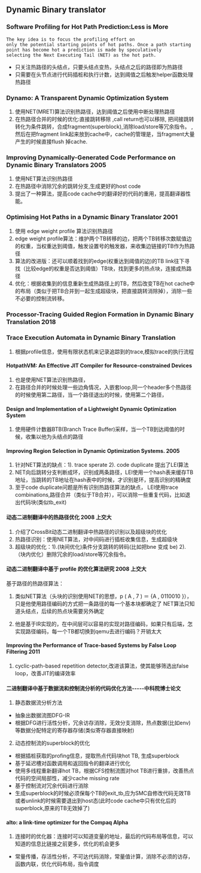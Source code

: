 ## Dynamic Binary translator

### Software Profiling for Hot Path Prediction:Less is More

```
The key idea is to focus the profiling effort on
only the potential starting points of hot paths. Once a path starting
point has become hot a prediction is made by speculatively
selecting the Next Executing Tail (NET) as the hot path.
```
* 只关注热路径的头结点，只要头结点变热，头结点之后的路径即为热路径
* 只需要在头节点进行代码插桩和执行计数，达到阈值之后触发helper函数处理热路径


### Dynamo: A Transparent Dynamic Optimization System
1. 使用NET(MRET)算法识别热路径，达到阈值之后使用中断处理热路径
2. 在热路径合并的时候的优化:直接跳转移除 ,call return也可以移除, 把间接跳转转化为条件跳转，合成fragment(superblock),消除load/store等冗余指令。
,然后在把fragment link起来放到cache中，cache的管理是，当fragment大量产生的时候直接flush  掉cache.

### Improving Dynamically-Generated Code Performance on Dynamic Binary Translators 2005
1. 使用NET算法识别热路径
2. 在热路径中消除冗余的跳转分支,生成更好的host code
3. 提出了一种算法，提高code cache中的翻译好的代码的重用，提高翻译器性能。

### Optimising Hot Paths in a Dynamic Binary Translator 2001
1. 使用 edge weight profile 算法识别热路径
2. edge weight profile算法：维护两个TB转移的边，把两个TB转移次数赋值边的权重，当权重达到阈值，触发设置号的触发器，来收集边链接的TB作为热路径
3. 算法的改进版：还可以顺着找到的edge(权重达到阈值的边)的TB link往下寻找（比较edge的权重是否达到阈值）TB块，找到更多的热点块，连接成热路径
4. 优化：根据收集到的信息重新生成热路径上的TB，然后改变TB在hot cache中的布局（类似于把TB合并到一起生成超级块，把直接跳转消除掉），消除一些不必要的控制流转移。

### Processor-Tracing Guided Region Formation in Dynamic Binary Translation 2018



### Trace Execution Automata in Dynamic Binary Translation
1. 根据profile信息，使用有限状态机来记录追踪到的trace,模拟trace的执行流程


#### HotpathVM: An Effective JIT Compiler for Resource-constrained Devices
1. 也是使用NET算法识别热路径，
2. 在路径合并的时候处理一些边角情况，入嵌套loop,同一个header多个热路径的时候使用第二路径，当一个路径退出的时候，使用第二个路径，


#### Design and Implementation of a Lightweight Dynamic Optimization System
1. 使用硬件计数器BTB(Branch Trace Buffer)采样，当一个TB到达阈值的时候，收集以他为头结点的路径


#### Improving Region Selection in Dynamic Optimization Systems. 2005
1. 针对NET算法的缺点：1). trace sperate   2). code duplicate 提出了LEI算法
2. NET向后跳转分支判断成环，识别成两条路径，LEI使用一个hash表来缓存TB地址，当跳转的TB地址在hash表中的时候，才识别是环，提高识别的精确度
3. 至于code duplicate问题是所有识别热路径算法的缺点， LEI使用trace combinations,路径合并（类似于TB合并），可以消除一些重复代码，比如退出代码块(类似tb_exit)



#### 动态二进制翻译中的热路径优化 2008 上交大
1. 介绍了CrossBit动态二进制翻译中热路径的识别以及超级块的优化
2. 热路径识别：使用NET算法，对中间码进行插桩收集信息，生成超级块
3. 超级块的优化：1).(块间优化)条件分支跳转的转码(比如把bne 变成 be)  2).（块内优化）删除冗余的load/store等冗余指令。

#### 动态二进制翻译中基于 profile 的优化算法研究 2008 上交大
基于路径的热路径算法：
1. 类似NET算法（头块的识别使用NET的思想，p ( A , 7 ) ＝ {A , 0110010 }），只是他使用路径编码的方式把一条路径的每一个基本块都确定了
NET算法只知道头结点，后续的热点块需要另外确定

2. 他是基于IR实现的，在中间层可以容易的实现对路径编码，如果只有后端，怎实现路径编码，每一个TB都切换到qemu去进行编码？开销太大


#### Improving the Performance of Trace-based Systems by False Loop Filtering 2011
1. cyclic-path-based repetition detector,改进该算法，使其能够筛选出false loop，改善JIT的编译效率

#### 二进制翻译中基于数据流和控制流分析的代码优化方法-----中科院博士论文
1. 静态数据流分析方法
* 抽象出数据流图DFG-IR 
* 根据DFG进行活性分析，冗余访存消除，无效分支消除，热点数据(比如env)等数据分配特定的寄存器存储(类似寄存器直接映射)

2. 动态控制流的superblock的优化
* 根据插桩获取的profing信息，提取热点代码块hot TB, 生成superblock
* 基于延迟槽对函数调用和返回指令的翻译进行优化
* 使用多线程重新翻译hot TB，根据CFS控制流图对hot TB进行重排，改善热点代码的空间局部性，减少cache missing rate
* 基于控制流对冗余代码进行消除
* 生成superblock的时候必须保每个TB的exit_tb,应为SMC自修改代码无效TB或者unlink的时候需要退出到host态(此时code cache中只有优化后的superblock,原来的TB无效掉了)

#### alto: a link-time optimizer for the Compaq Alpha
1. 连接时的优化器：连接时可以知道变量的地址，最后的代码布局等信息，可以知道的信息比链接之前更多，优化的机会更多
* 常量传播，存活性分析，不可达代码消除，常量值计算，消除不必须的访存，函数内联，优化代码布局，指令调度
